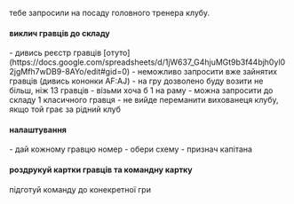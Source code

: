 
тебе запросили на посаду головного тренера клубу.

<h4>виклич гравців до складу</h4>
- дивись реєстр гравців [отуто](https://docs.google.com/spreadsheets/d/1jW637_G4hjuMGt9b3f44bjh0yl02jgMfh7wDB9-8AYo/edit#gid=0)
- неможливо запросити вже зайнятих гравців (дивись кононки AF:AJ)
- на гру дозволено буду возити не більш, ніж 13 гравців
- візьми хоча б 1 на раму
- можна запросити до складу 1 класичного гравця
- не вийде переманити вихованеця клубу, якщо той грає за рідний клуб
<h4>налаштування</h4>
- дай кожному гравцю номер
- обери схему
- признач капітана
<h4>роздрукуй картки гравців та командну картку</h4>

підготуй команду до конекретної гри

